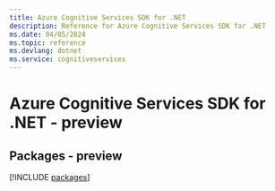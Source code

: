 ```yaml
---
title: Azure Cognitive Services SDK for .NET
description: Reference for Azure Cognitive Services SDK for .NET
ms.date: 04/05/2024
ms.topic: reference
ms.devlang: dotnet
ms.service: cognitiveservices
---
```

# Azure Cognitive Services SDK for .NET - preview
## Packages - preview
[!INCLUDE [packages](cognitive-services-index.md)]